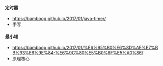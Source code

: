 #### 定时器
- https://bamboog.github.io/2017/01/java-timer/
- 手写


#### 最小堆
- https://bamboog.github.io/2017/01/%E6%95%B0%E6%8D%AE%E7%BB%93%E6%9E%84-%E6%9C%80%E5%B0%8F%E5%A0%86/
- 原理核心

